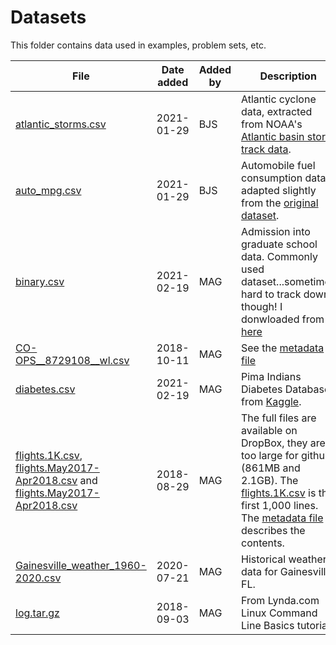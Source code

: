 # Datasets

This folder contains data used in examples, problem sets, etc.

|File|Date added|Added by|Description|
|---|---|---|---|
|[atlantic_storms.csv](atlantic_storms.csv)|2021-01-29|BJS|Atlantic cyclone data, extracted from NOAA's [Atlantic basin storm track data](https://www.aoml.noaa.gov/hrd/hurdat/Data_Storm.html).|
|[auto_mpg.csv](auto_mpg.csv)|2021-01-29|BJS|Automobile fuel consumption data, adapted slightly from the [original dataset](https://archive.ics.uci.edu/ml/datasets/auto+mpg).|
|[binary.csv](binary.csv) | 2021-02-19 | MAG | Admission into graduate school data. Commonly used dataset...sometimes hard to track down though! I donwloaded from [here](http://www.karlin.mff.cuni.cz/~pesta/prednasky/NMFM404/Data/binary.csv)|
[CO-OPS__8729108__wl.csv](CO-OPS__8729108__wl.csv)|2018-10-11|MAG| See the [metadata file](CO_OPS__wl_file.md)|
|[diabetes.csv](diabetes.csv) | 2021-02-19 | MAG | Pima Indians Diabetes Database from [Kaggle](https://www.kaggle.com/uciml/pima-indians-diabetes-database).|
|[flights.1K.csv](fligts.1K.csv), [flights.May2017-Apr2018.csv](https://www.dropbox.com/s/jizx4ijnpxmi3av/flights.May2017-Apr2018.csv?dl=0) and [flights.May2017-Apr2018.csv](https://www.dropbox.com/s/r9ygw12bp2f6aml/flights.May2018-April2020.csv?dl=0)|2018-08-29|MAG|The full files are available on DropBox, they are too large for github (861MB and 2.1GB). The [flights.1K.csv](flights.1K.csv) is the first 1,000 lines. The [metadata file](flights_metadata.md) describes the contents. |
|[Gainesville_weather_1960-2020.csv](Gainesville_weather_1960-2020.csv)|2020-07-21|MAG|Historical weather data for Gainesville, FL.|
|[log.tar.gz](log.tar.gz)|2018-09-03|MAG|From Lynda.com Linux Command Line Basics tutorial.|


